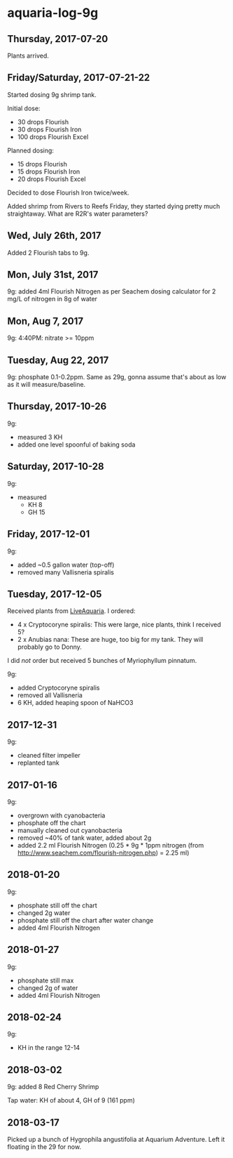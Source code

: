 # aquaria-log-9g

## Thursday, 2017-07-20

Plants arrived.

## Friday/Saturday, 2017-07-21-22

Started dosing 9g shrimp tank.

Initial dose:
- 30 drops Flourish
- 30 drops Flourish Iron
- 100 drops Flourish Excel

Planned dosing:
- 15 drops Flourish
- 15 drops Flourish Iron
- 20 drops Flourish Excel

Decided to dose Flourish Iron twice/week.

Added shrimp from Rivers to Reefs Friday, they started dying pretty much straightaway. What are R2R's water parameters?

## Wed, July 26th, 2017

Added 2 Flourish tabs to 9g.

## Mon, July 31st, 2017

9g: added 4ml Flourish Nitrogen as per Seachem dosing calculator for 2 mg/L of nitrogen in 8g of water

## Mon, Aug 7, 2017

9g: 4:40PM: nitrate >= 10ppm

## Tuesday, Aug 22, 2017

9g: phosphate 0.1-0.2ppm. Same as 29g, gonna assume that's about as low as it will measure/baseline.

## Thursday, 2017-10-26

9g:
- measured 3 KH
- added one level spoonful of baking soda

## Saturday, 2017-10-28

9g:
- measured
  - KH 8
  - GH 15

## Friday, 2017-12-01

9g:
- added ~0.5 gallon water (top-off)
- removed many Vallisneria spiralis

## Tuesday, 2017-12-05

Received plants from [LiveAquaria](http://www.liveaquaria.com). I ordered:
- 4 x Cryptocoryne spiralis: This were large, nice plants, think I received 5?
- 2 x Anubias nana: These are huge, too big for my tank. They will probably go to Donny.

I did *not* order but received 5 bunches of Myriophyllum pinnatum.

9g:
- added Cryptocoryne spiralis
- removed all Vallisneria
- 6 KH, added heaping spoon of NaHCO3

## 2017-12-31

9g:
- cleaned filter impeller
- replanted tank

## 2017-01-16

9g:
- overgrown with cyanobacteria
- phosphate off the chart
- manually cleaned out cyanobacteria
- removed ~40% of tank water, added about 2g
- added 2.2 ml Flourish Nitrogen (0.25 * 9g * 1ppm nitrogen (from http://www.seachem.com/flourish-nitrogen.php) = 2.25 ml)

## 2018-01-20

9g:
- phosphate still off the chart
- changed 2g water
- phosphate still off the chart after water change
- added 4ml Flourish Nitrogen

## 2018-01-27

9g:
- phosphate still max
- changed 2g of water
- added 4ml Flourish Nitrogen

## 2018-02-24

9g:
- KH in the range 12-14

## 2018-03-02

9g: added 8 Red Cherry Shrimp

Tap water: KH of about 4, GH of 9 (161 ppm)

## 2018-03-17

Picked up a bunch of Hygrophila angustifolia at Aquarium Adventure. Left it floating in the 29 for now.





